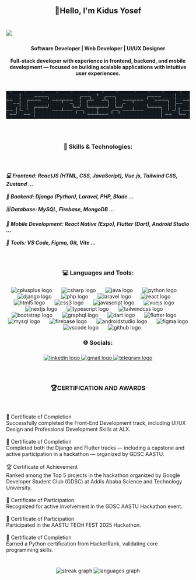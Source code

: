 <h2 align="center">👋Hello, I'm Kidus Yosef</h2>

### 

<br clear="both">

<div align="left">
  <img src="https://visitor-badge.laobi.icu/badge?page_id=kid-yP.kid-yP&"  />
</div>

###

<h4 align="center">Software Developer | Web Developer | UI/UX Designer<br><br>Full-stack developer with experience in frontend, backend, and mobile development — focused on building scalable applications with intuitive user experiences.</h4>


###

<br clear="both">

<picture>
    <img alt="pacman contribution graph" src="workflows/pacman.svg">
</picture>

###

<br clear="both">

<h3 align="center">🌟 Skills & Technologies:</h3>

###

<br clear="both">

<h5 align="left">💻 Frontend: ReactJS (HTML, CSS, JavaScript), Vue.js, Tailwind CSS, Zustand ...<br><br>🧠 Backend: Django (Python), Laravel, PHP, Blade ... <br><br>🗄️ Database: MySQL, Firebase, MongoDB  ...<br><br>📱 Mobile Development: React Native (Expo), Flutter (Dart), Android Studio  ...<br><br>🧰 Tools: VS Code, Figma, Git, Vite  ...</h5>

###

<br clear="both">

<h3 align="center">💻 Languages and Tools:</h3>

###

<div align="center">
  <img src="https://cdn.jsdelivr.net/gh/devicons/devicon/icons/cplusplus/cplusplus-original.svg" height="32" alt="cplusplus logo"  />
  <img width="18" />
  <img src="https://skillicons.dev/icons?i=cs" height="32" alt="csharp logo"  />
  <img width="18" />
  <img src="https://cdn.jsdelivr.net/gh/devicons/devicon/icons/java/java-original.svg" height="32" alt="java logo"  />
  <img width="18" />
  <img src="https://cdn.jsdelivr.net/gh/devicons/devicon/icons/python/python-original.svg" height="32" alt="python logo"  />
  <img width="18" />
  <img src="https://skillicons.dev/icons?i=django" height="32" alt="django logo"  />
  <img width="18" />
  <img src="https://cdn.jsdelivr.net/gh/devicons/devicon/icons/php/php-original.svg" height="32" alt="php logo"  />
  <img width="18" />
  <img src="https://cdn.simpleicons.org/laravel/FF2D20" height="32" alt="laravel logo"  />
  <img width="18" />
  <img src="https://cdn.jsdelivr.net/gh/devicons/devicon/icons/react/react-original.svg" height="32" alt="react logo"  />
  <img width="18" />
  <img src="https://cdn.jsdelivr.net/gh/devicons/devicon/icons/html5/html5-original.svg" height="32" alt="html5 logo"  />
  <img width="18" />
  <img src="https://cdn.jsdelivr.net/gh/devicons/devicon/icons/css3/css3-original.svg" height="32" alt="css3 logo"  />
  <img width="18" />
  <img src="https://cdn.jsdelivr.net/gh/devicons/devicon/icons/javascript/javascript-original.svg" height="32" alt="javascript logo"  />
  <img width="18" />
  <img src="https://cdn.jsdelivr.net/gh/devicons/devicon/icons/vuejs/vuejs-original.svg" height="32" alt="vuejs logo"  />
  <img width="18" />
  <img src="https://cdn.jsdelivr.net/gh/devicons/devicon/icons/nextjs/nextjs-original.svg" height="32" alt="nextjs logo"  />
  <img width="18" />
  <img src="https://cdn.jsdelivr.net/gh/devicons/devicon/icons/typescript/typescript-original.svg" height="32" alt="typescript logo"  />
  <img width="18" />
  <img src="https://cdn.simpleicons.org/tailwindcss/06B6D4" height="32" alt="tailwindcss logo"  />
  <img width="18" />
  <img src="https://cdn.jsdelivr.net/gh/devicons/devicon/icons/bootstrap/bootstrap-original.svg" height="32" alt="bootstrap logo"  />
  <img width="18" />
  <img src="https://cdn.jsdelivr.net/gh/devicons/devicon/icons/graphql/graphql-plain.svg" height="32" alt="graphql logo"  />
  <img width="18" />
  <img src="https://cdn.jsdelivr.net/gh/devicons/devicon/icons/dart/dart-original.svg" height="32" alt="dart logo"  />
  <img width="18" />
  <img src="https://cdn.jsdelivr.net/gh/devicons/devicon/icons/flutter/flutter-original.svg" height="32" alt="flutter logo"  />
  <img width="18" />
  <img src="https://cdn.jsdelivr.net/gh/devicons/devicon/icons/mysql/mysql-original.svg" height="32" alt="mysql logo"  />
  <img width="18" />
  <img src="https://cdn.simpleicons.org/firebase/FFCA28" height="32" alt="firebase logo"  />
  <img width="18" />
  <img src="https://cdn.jsdelivr.net/gh/devicons/devicon/icons/androidstudio/androidstudio-original.svg" height="32" alt="androidstudio logo"  />
  <img width="18" />
  <img src="https://cdn.jsdelivr.net/gh/devicons/devicon/icons/figma/figma-original.svg" height="32" alt="figma logo"  />
  <img width="18" />
  <img src="https://cdn.jsdelivr.net/gh/devicons/devicon/icons/vscode/vscode-original.svg" height="32" alt="vscode logo"  />
  <img width="18" />
  <img src="https://skillicons.dev/icons?i=github" height="32" alt="github logo"  />
</div>

###

<h3 align="center">🌐 Socials:</h3>

###

<div align="center">
  <a href="https://www.linkedin.com/in/kidus-yosef-139a32302/" target="_blank">
    <img src="https://raw.githubusercontent.com/maurodesouza/profile-readme-generator/master/src/assets/icons/social/linkedin/default.svg" width="42" height="30" alt="linkedin logo"  />
  </a>
  <a href="kidusmekuria11@gmail.com" target="_blank">
    <img src="https://raw.githubusercontent.com/maurodesouza/profile-readme-generator/master/src/assets/icons/social/gmail/default.svg" width="42" height="30" alt="gmail logo"  />
  </a>
  <a href="@Butchu1" target="_blank">
    <img src="https://raw.githubusercontent.com/maurodesouza/profile-readme-generator/master/src/assets/icons/social/telegram/default.svg" width="42" height="30" alt="telegram logo"  />
  </a>
</div>

###

<br clear="both">

<h3 align="center">🏆CERTIFICATION AND AWARDS</h3>

###

<br clear="both">

<p align="left">📜 Certificate of Completion  <br>Successfully completed the Front-End Development track, including UI/UX Design and Professional Development Skills at ALX.<br><br>🧰 Certificate of Completion  <br>Completed both the Django and Flutter tracks — including a capstone and active participation in a hackathon — organized by GDSC AASTU.<br><br>🏆 Certificate of Achievement  <br>Ranked among the Top 5 projects in the hackathon organized by Google Developer Student Club (GDSC) at Addis Ababa Science and Technology University.<br><br>🤝 Certificate of Participation  <br>Recognized for active involvement in the GDSC AASTU Hackathon event.<br><br>🎉 Certificate of Participation  <br>Participated in the AASTU TECH FEST 2025 Hackathon.<br><br>🐍 Certificate of Completion  <br>Earned a Python certification from HackerRank, validating core programming skills.</p>

###

<br clear="both">

<div align="center">
  <img src="https://streak-stats.demolab.com?user=kid-yP&locale=en&mode=daily&theme=radical&hide_border=false&border_radius=5&order=3" height="150" alt="streak graph"  />
  <img src="https://github-readme-stats.vercel.app/api/top-langs?username=kid-yP&locale=en&hide_title=false&layout=compact&card_width=320&langs_count=8&theme=radical&hide_border=false&order=2" height="170" alt="languages graph"  />
</div>

###
